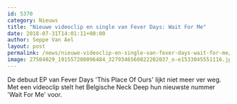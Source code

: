 ```yaml
---
id: 5370
category: Nieuws
title: "Nieuwe videoclip en single van Fever Days: Wait For Me"
date: 2018-07-31T14:01:11+00:00
author: Seppe Van Ael
layout: post
permalink: /news/nieuwe-videoclip-en-single-van-fever-days-wait-for-me/
image: 27504029_191557208096484_3279346560822202037_o-e1533045551116.jpg
---
```

De debuut EP van Fever Days 'This Place Of Ours' lijkt niet meer ver weg. Met een videoclip stelt het Belgische Neck Deep hun nieuwste nummer 'Wait For Me' voor.

&nbsp;